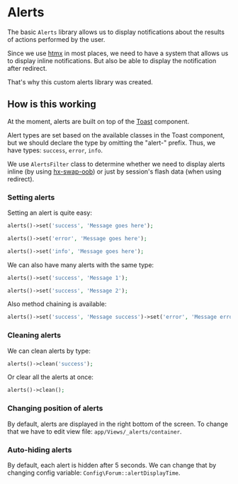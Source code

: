 # Alerts

The basic `Alerts` library allows us to display notifications about the results of actions performed by the user.

Since we use [htmx](https://htmx.org) in most places, we need to have a system that allows us to display inline 
notifications. But also be able to display the notification after redirect.

That's why this custom alerts library was created.

## How is this working

At the moment, alerts are built on top of the [Toast](https://daisyui.com/components/toast/) component.

Alert types are set based on the available classes in the Toast component, but we should
declare the type by omitting the "alert-" prefix. Thus, we have types: `success`, `error`, `info`.

We use `AlertsFilter` class to determine whether we need to display alerts inline 
(by using [hx-swap-oob](https://htmx.org/attributes/hx-swap-oob/)) or just by session's flash data 
(when using redirect).

### Setting alerts

Setting an alert is quite easy:

```php
alerts()->set('success', 'Message goes here');

alerts()->set('error', 'Message goes here');

alerts()->set('info', 'Message goes here');
```

We can also have many alerts with the same type:

```php
alerts()->set('success', 'Message 1');

alerts()->set('success', 'Message 2');
````

Also method chaining is available:

```php
alerts()->set('success', 'Message success')->set('error', 'Message error');
```

### Cleaning alerts

We can clean alerts by type:

```php
alerts()->clean('success');
```

Or clear all the alerts at once:

```php
alerts()->clean();
```

### Changing position of alerts

By default, alerts are displayed in the right bottom of the screen.
To change that we have to edit view file: `app/Views/_alerts/container`.

### Auto-hiding alerts

By default, each alert is hidden after 5 seconds. We can change that by
changing config variable: `Config\Forum::alertDisplayTime`.

